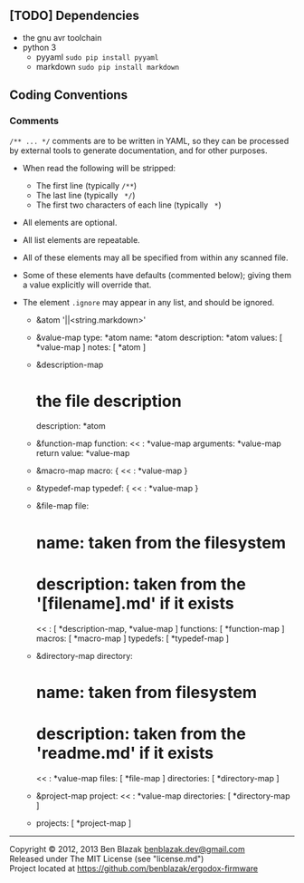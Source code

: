 ## [TODO] Dependencies

- the gnu avr toolchain
- python 3
  - pyyaml `sudo pip install pyyaml`
  - markdown `sudo pip install markdown`


## Coding Conventions

### Comments
`/** ... */` comments are to be written in YAML, so they can be processed by
external tools to generate documentation, and for other purposes.

* When read the following will be stripped:
    * The first line (typically `/**`)
    * The last line (typically ` */`)
    * The first two characters of each line (typically ` *`)

* All elements are optional.
* All list elements are repeatable.
* All of these elements may all be specified from within any scanned file.
* Some of these elements have defaults (commented below); giving them a value
  explicitly will override that.
* The element `.ignore` may appear in any list, and should be ignored.


    - &atom '<boolean>|<number>|<string.markdown>'

    - &value-map
      type: *atom
      name: *atom
      description: *atom
      values: [ *value-map ]
      notes: [ *atom ]


    - &description-map
      # the file description
      description: *atom

    - &function-map
      function:
        << : *value-map
        arguments: *value-map
        return value: *value-map

    - &macro-map
      macro: { << : *value-map }

    - &typedef-map
      typedef: { << : *value-map }


    - &file-map
      file:
        # name: taken from the filesystem
        # description: taken from the '[filename].md' if it exists
        << : [ *description-map, *value-map ]
        functions: [ *function-map ]
        macros: [ *macro-map ]
        typedefs: [ *typedef-map ]

    - &directory-map
      directory:
        # name: taken from filesystem
        # description: taken from the 'readme.md' if it exists
        << : *value-map
        files: [ *file-map ]
        directories: [ *directory-map ]

    - &project-map
      project:
        << : *value-map
        directories: [ *directory-map ]

    - projects: [ *project-map ]


-------------------------------------------------------------------------------

Copyright &copy; 2012, 2013 Ben Blazak <benblazak.dev@gmail.com>  
Released under The MIT License (see "license.md")  
Project located at <https://github.com/benblazak/ergodox-firmware>

